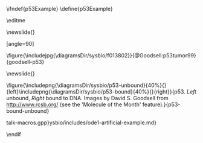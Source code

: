 \ifndef{p53Example}
\define{p53Example}

\editme

\newslide{}

[angle=90]

\figure{\includejpg{\diagramsDir/sysbio/f013802}}{@Goodsell:p53tumor99}{goodsell-p53}


\newslide{}

\figure{\includepng{\diagramsDir/sysbio/p53-unbound}{40%}{}{left}\includepng{\diagramsDir/sysbio/p53-bound}{40%}{}{right}}{p53. *Left* unbound, *Right* bound to DNA. Images by David S. Goodsell from <http://www.rcsb.org/> (see the 'Molecule of the Month' feature).}{p53-bound-unbound}
  

talk-macros.gpp}ysbio/includes/ode1-artificial-example.md}

\endif
